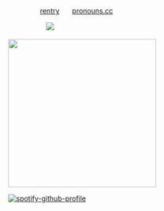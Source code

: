 ㅤㅤㅤㅤㅤ[rentry](https://rentry.co/marner-16)ㅤㅤ[pronouns.cc](https://pronouns.cc/@angelust)

ㅤㅤㅤㅤㅤㅤ![](https://komarev.com/ghpvc/?username=lustangel&label=maggots&color=7C725F)

<img src="https://files.catbox.moe/5pyf3e.jpg" width="300">

[![spotify-github-profile](https://spotify-github-profile.kittinanx.com/api/view?uid=31zbblnlr2w65oeixrz3ikwwf7xq&cover_image=true&theme=novatorem&show_offline=false&background_color=121212&interchange=true&bar_color=53b14f&bar_color_cover=true)](https://github.com/kittinan/spotify-github-profile)
